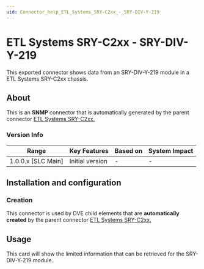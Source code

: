 ```yaml
---
uid: Connector_help_ETL_Systems_SRY-C2xx_-_SRY-DIV-Y-219
---
```


# ETL Systems SRY-C2xx - SRY-DIV-Y-219

This exported connector shows data from an SRY-DIV-Y-219 module in a ETL Systems SRY-C2xx chassis.

## About

This is an **SNMP** connector that is automatically generated by the parent connector [ETL Systems SRY-C2xx.](xref:Connector_help_ETL_Systems_SRY-C2xx)

### Version Info

| Range                | Key Features     | Based on     | System Impact     |
|----------------------|------------------|--------------|-------------------|
| 1.0.0.x \[SLC Main\] | Initial version  | \-           | \-                |

## Installation and configuration

### Creation

This connector is used by DVE child elements that are **automatically created** by the parent connector [ETL Systems SRY-C2xx.](xref:Connector_help_ETL_Systems_SRY-C2xx)

## Usage

This card will show the limited information that can be retrieved for the SRY-DIV-Y-219 module.

